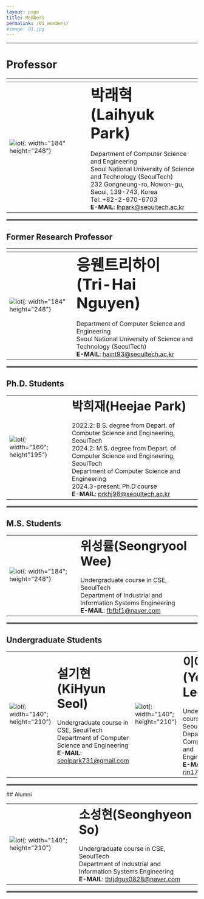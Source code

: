 ```yaml
---
layout: page
title: Members
permalink: /01_members/
#image: 01.jpg
---
```

***

# Professor

| <img width=400/>   |    |
|:---|:---|
| ![iot]({{site.baseurl}}/images/lh.jpg){: width="184" height="248"} | <b><span style="font-size:250%">박래혁(Laihyuk Park)</span></b><br><br> Department of Computer Science and Engineering  <br>  Seoul National University of Science and Technology (SeoulTech) <br>  232 Gongneung-ro, Nowon-gu, Seoul, 139-743, Korea <br> Tel: +82-2-970-6703  <br>  **E-MAIL**: lhpark@seoultech.ac.kr |

<hr style="border:2px solid gray">

## Former Research Professor

|    |  <img width=400/>  |
|:---|:---|
| ![iot]({{site.baseurl}}/images/tri.png){: width="184" height="248"} | <b><span style="font-size:250%">응웬트리하이(Tri-Hai Nguyen)</span></b><br><br> Department of Computer Science and Engineering   <br> Seoul National University of Science and Technology (SeoulTech)  <br> **E-MAIL**:  haint93@seoultech.ac.kr |

<hr style="border:2px solid gray">

## Ph.D. Students

|    |    |
|:---|:---|
| ![iot]({{site.baseurl}}/images/hj.jpg){: width="160"; height"195"} | <b><span style="font-size:200%">박희재(Heejae Park)</span></b><br><br> 2022.2: B.S. degree from Depart. of Computer Science and Engineering, SeoulTech <br> 2024.2: M.S. degree from Depart. of Computer Science and Engineering, SeoulTech  <br> Department of Computer Science and Engineering <br> 2024.3-present: Ph.D course <br> **E-MAIL**:  prkhj98@seoultech.ac.kr  |

<hr style="border:2px solid gray">

## M.S. Students

|    |    |
|:---|:---|
| ![iot]({{site.baseurl}}/images/sw.jpg){: width="184"; height="248"} | <b><span style="font-size:200%">위성률(Seongryool Wee)</span></b><br><br> Undergraduate course in CSE, SeoulTech   <br> Department of Industrial and Information Systems Engineering  <br> **E-MAIL**: fbfbf1@naver.com | ![iot]({{site.baseurl}}/images/ss.jpg){: width="184"; height="248"} | <b><span style="font-size:200%">송승엽(Seungyeop Song)</span></b><br><br> Undergraduate course in CSE, SeoulTech <br> 2025.2: B.S. degree from Depart. of Computer Science and Engineering, SeoulTech   <br> Department of Computer Science and Engineering  <br> **E-MAIL**: thdtmdduqdhk@seoultech.ac.kr |


<hr style="border:2px solid gray">

## Undergraduate Students

|    |   |    |    |
|:---|:---|:---|:---|
| ![iot]({{site.baseurl}}/images/kh.jpg){: width="140"; height="210"} |  <b><span style="font-size:200%">설기현(KiHyun Seol)</span></b><br><br> Undergraduate course in CSE, SeoulTech   <br> Department of Computer Science and Engineering  <br> **E-MAIL**: seolpark731@gmail.com | ![iot]({{site.baseurl}}/images/yr.png){: width="140"; height="210"} | <b><span style="font-size:200%">이예린(Yerin Lee)</span></b><br><br> Undergraduate course in CSE, SeoulTech   <br> Department of Computer Science and <br /> Engineering  <br> **E-MAIL**: rin17ring@gmail.com |

<!-- 
|    |    |    |    |
|:---|:---|:---|:---|
| ![iot]({{site.baseurl}}/images/yr.png){: width="140"; height="210"} | <b><span style="font-size:200%">이예린(Yerin Lee)</span></b><br><br> Undergraduate course in CSE, SeoulTech   <br> Department of Computer Science and <br /> Engineering  <br> **E-MAIL**: rin17ring@gmail.com |  |  |

<hr style="border:2px solid gray">
-->

<hr style="border:2px solid gray">
## Alumni

|    |    |
|:---|:---|
| ![iot]({{site.baseurl}}/images/sh.jpg){: width="140"; height="210"} | <b><span style="font-size:200%">소성현(Seonghyeon So)</span></b><br><br> Undergraduate course in CSE, SeoulTech   <br> Department of Industrial and Information Systems Engineering  <br> **E-MAIL**: thtjdgus0828@naver.com | ![iot]({{site.baseurl}}/images/jk.jpg){: width="165" height="235"} |  <b><span style="font-size:200%">김주안(Juan Kim)</span></b><br><br> Undergraduate course in CSE, SeoulTech   <br> Department of Computer Science and Engineering  <br> **E-MAIL**: rlawndks0423@naver.com |

<hr style="border:2px solid gray">
<!-- 
|    |    |
|:---|:---|
| ![iot]({{site.baseurl}}/images/sh.jpg){: width="140"; height="210"} | <b><span style="font-size:200%">소성현(Seonghyeon So)</span></b><br><br> Undergraduate course in CSE, SeoulTech   <br> Department of Industrial and Information Systems Engineering  <br> **E-MAIL**: thtjdgus0828@naver.com |

<hr style="border:2px solid gray">
-->

<!-- 
|    |   |  <img width=225/>  |  <img width=225/>  |
|:---|:---|:---|:---|
| ![iot]({{site.baseurl}}/images/hj.jpg){: width="165" height="235"} | <b><span style="font-size:250%">김주안(Juan Kim)</span></b><br><br> + Undergraduate course in CSE, SeoulTech   <br> + Computer Science & Engineering  <br> + E-MAIL   rlawndks0423@naver.com |  |  |

| <img width=200/>   |    |
|:---|:---|
| ![iot]({{site.baseurl}}/images/sw.jpg){: width="184"; height="248"} | <b><span style="font-size:250%">위성률(Seongryool Wee)</span></b><br><br> + Undergraduate course in CSE, SeoulTech   <br> + Computer Science & Engineering  <br> + E-MAIL   fbfbf1@naver.com |

---------------------

-->
